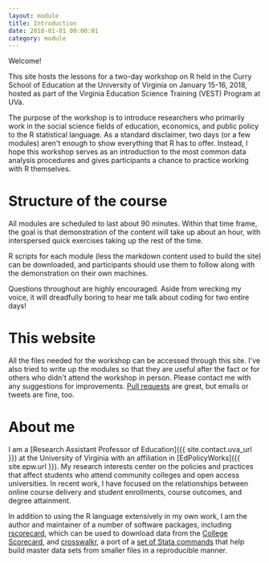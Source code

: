 ```yaml
---
layout: module
title: Introduction
date: 2018-01-01 00:00:01
category: module
---
```


Welcome!

This site hosts the lessons for a two-day workshop on R held in
the Curry School of Education at the University of Virginia on January
15-16, 2018, hosted as part of the Virginia Education Science
Training (VEST) Program at UVa.

The purpose of the workshop is to introduce researchers who primarily
work in the social science fields of education, economics, and public
policy to the R statistical language. As a standard disclaimer, two
days (or a few modules) aren't enough to show everything that R has to
offer. Instead, I hope this workshop serves as an introduction to the
most common data analysis procedures and gives participants a chance
to practice working with R themselves.

# Structure of the course

All modules are scheduled to last about 90 minutes. Within that time
frame, the goal is that demonstration of the content will take up
about an hour, with interspersed quick exercises taking up the rest
of the time. 

R scripts for each module (less the markdown content used to build the
site) can be downloaded, and participants should use them to follow
along with the demonstration on their own machines.

Questions throughout are highly encouraged. Aside from wrecking my
voice, it will dreadfully boring to hear me talk about coding for two
entire days!

# This website

All the files needed for the workshop can be accessed through this
site. I've also tried to write up the modules so that they are useful
after the fact or for others who didn't attend the workshop in
person. Please contact me with any suggestions for improvements. [Pull
requests](https://github.com/btskinner/rworkshop/pulls) are great, but
emails or tweets are fine, too.

# About me

I am a [Research Assistant Professor of
Education]({{ site.contact.uva_url }}) at the
University of Virginia with an affiliation in
[EdPolicyWorks]({{ site.epw.url }}). My
research interests center on the policies and practices that affect
students who attend community colleges and open access
universities. In recent work, I have focused on the relationships
between online course delivery and student enrollments, course
outcomes, and degree attainment.

In addition to using the R language extensively in my own work, I am
the author and maintainer of a number of software packages,
including [rscorecard](https://www.btskinner.me/rscorecard/), which
can be used to download data from the [College
Scorecard](https://collegescorecard.ed.gov), and
[crosswalkr](https://www.btskinner.me/crosswalkr/), a port of a [set
of Stata commands](https://github.com/slhudson/rename-and-encode) that
help build master data sets from smaller files in a reproducible
manner.

